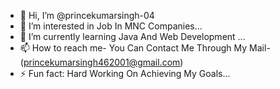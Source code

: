 - 👋 Hi, I’m @princekumarsingh-04
- 👀 I’m interested in  Job In MNC Companies...
- 🌱 I’m currently learning Java And Web Development ...
- 📫 How to reach me- You Can Contact  Me Through My Mail-(princekumarsingh462001@gmail.com)
- ⚡ Fun fact: Hard Working On Achieving My Goals...

<!---
princekumarsingh-04/princekumarsingh-04 is a ✨ special ✨ repository because its `README.md` (this file) appears on your GitHub profile.
You can click the Preview link to take a look at your changes.
--->
